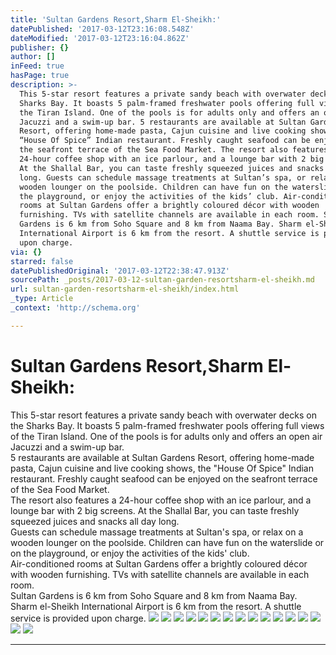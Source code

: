 ```yaml
---
title: 'Sultan Gardens Resort,Sharm El-Sheikh:'
datePublished: '2017-03-12T23:16:08.548Z'
dateModified: '2017-03-12T23:16:04.862Z'
publisher: {}
author: []
inFeed: true
hasPage: true
description: >-
  This 5-star resort features a private sandy beach with overwater decks on the
  Sharks Bay. It boasts 5 palm-framed freshwater pools offering full views of
  the Tiran Island. One of the pools is for adults only and offers an open air
  Jacuzzi and a swim-up bar. 5 restaurants are available at Sultan Gardens
  Resort, offering home-made pasta, Cajun cuisine and live cooking shows, the
  “House Of Spice” Indian restaurant. Freshly caught seafood can be enjoyed on
  the seafront terrace of the Sea Food Market. The resort also features a
  24-hour coffee shop with an ice parlour, and a lounge bar with 2 big screens.
  At the Shallal Bar, you can taste freshly squeezed juices and snacks all day
  long. Guests can schedule massage treatments at Sultan’s spa, or relax on a
  wooden lounger on the poolside. Children can have fun on the waterslide or on
  the playground, or enjoy the activities of the kids’ club. Air-conditioned
  rooms at Sultan Gardens offer a brightly coloured décor with wooden
  furnishing. TVs with satellite channels are available in each room. Sultan
  Gardens is 6 km from Soho Square and 8 km from Naama Bay. Sharm el-Sheikh
  International Airport is 6 km from the resort. A shuttle service is provided
  upon charge.
via: {}
starred: false
datePublishedOriginal: '2017-03-12T22:38:47.913Z'
sourcePath: _posts/2017-03-12-sultan-garden-resortsharm-el-sheikh.md
url: sultan-garden-resortsharm-el-sheikh/index.html
_type: Article
_context: 'http://schema.org'

---
```

# Sultan Gardens Resort,Sharm El-Sheikh:

This 5-star resort features a private sandy beach with overwater decks on the Sharks Bay. It boasts 5 palm-framed freshwater pools offering full views of the Tiran Island. One of the pools is for adults only and offers an open air Jacuzzi and a swim-up bar.   
5 restaurants are available at Sultan Gardens Resort, offering home-made pasta, Cajun cuisine and live cooking shows, the "House Of Spice" Indian restaurant. Freshly caught seafood can be enjoyed on the seafront terrace of the Sea Food Market.   
The resort also features a 24-hour coffee shop with an ice parlour, and a lounge bar with 2 big screens. At the Shallal Bar, you can taste freshly squeezed juices and snacks all day long.   
Guests can schedule massage treatments at Sultan's spa, or relax on a wooden lounger on the poolside. Children can have fun on the waterslide or on the playground, or enjoy the activities of the kids' club.   
Air-conditioned rooms at Sultan Gardens offer a brightly coloured décor with wooden furnishing. TVs with satellite channels are available in each room.   
Sultan Gardens is 6 km from Soho Square and 8 km from Naama Bay. Sharm el-Sheikh International Airport is 6 km from the resort. A shuttle service is provided upon charge.
![](https://the-grid-user-content.s3-us-west-2.amazonaws.com/389620d3-98c3-4841-812e-9194d6b208aa.jpg)
![](https://the-grid-user-content.s3-us-west-2.amazonaws.com/77221881-f538-404c-bbf0-849e2e193f11.jpg)
![](https://the-grid-user-content.s3-us-west-2.amazonaws.com/53ea60f5-5ca9-44cc-a937-4d8daa027333.jpg)
![](https://the-grid-user-content.s3-us-west-2.amazonaws.com/b9eaa010-6155-4784-98fa-d9314fedf1d6.jpg)
![](https://the-grid-user-content.s3-us-west-2.amazonaws.com/8e0060a7-2a36-4f24-bf33-56874b866aae.jpg)
![](https://the-grid-user-content.s3-us-west-2.amazonaws.com/00ca5627-7958-4b71-8176-1b8003bba3fc.jpg)
![](https://the-grid-user-content.s3-us-west-2.amazonaws.com/bb1ea9d5-ea7d-4f55-9738-6d36051d633c.jpg)
![](https://the-grid-user-content.s3-us-west-2.amazonaws.com/26364906-b9ed-4031-b736-2e40c05c47c5.jpg)
![](https://the-grid-user-content.s3-us-west-2.amazonaws.com/3e37b353-393c-4fa9-9ccb-9307c1845113.jpg)
![](https://the-grid-user-content.s3-us-west-2.amazonaws.com/bd1f3164-2b83-4387-a273-9295a5e34ff8.jpg)
![](https://the-grid-user-content.s3-us-west-2.amazonaws.com/cef354f4-a275-40a8-9f69-0ada43fd6a80.jpg)
![](https://the-grid-user-content.s3-us-west-2.amazonaws.com/788fc988-acec-4362-9901-f07aa5a8a374.jpg)
![](https://the-grid-user-content.s3-us-west-2.amazonaws.com/0d546af9-988f-4f79-8325-b4430cf5c4df.jpg)
![](https://the-grid-user-content.s3-us-west-2.amazonaws.com/5ae7fa0a-e159-499b-8b39-fd6f9d8e6b31.jpg)
![](https://the-grid-user-content.s3-us-west-2.amazonaws.com/21609dd3-da3d-4339-aeb8-b5436706f500.jpg)
![](https://the-grid-user-content.s3-us-west-2.amazonaws.com/e741828d-5390-4097-91ee-df521cd6f0d3.jpg)

---